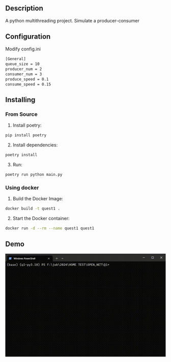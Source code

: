 ## Description
A python multithreading project. Simulate a producer-consumer

## Configuration
Modify config.ini
```
[General]
queue_size = 10
producer_num = 2
consumer_num = 3
produce_speed = 0.1
consume_speed = 0.15
```

## Installing

### From Source
1. Install poetry:
```sh
pip install poetry
```

2. Install dependencies:
```sh
poetry install
```

3. Run:
```sh
poetry run python main.py
```

### Using docker

1. Build the Docker Image:
```sh
docker build -t quest1 .
```

2. Start the Docker container:
```sh
docker run -d --rm --name quest1 quest1
```

## Demo
![demo](demo.gif)